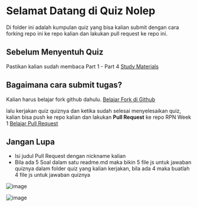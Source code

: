 # Selamat Datang di Quiz Nolep
Di folder ini adalah kumpulan quiz yang bisa kalian submit dengan cara forking repo ini ke repo kalian dan lakukan pull request ke repo ini.

## Sebelum Menyentuh Quiz
Pastikan kalian sudah membaca Part 1 - Part 4
[Study Materials](../study-materials/README.md)

## Bagaimana cara submit tugas?
Kalian harus belajar fork github dahulu.
[Belajar Fork di Github](https://youtu.be/8rry2ncZmfg?si=v3yyZTZJ9QXAk-hf)

lalu kerjakan quiz quiznya dan ketika sudah selesai menyelesaikan quiz, kalian bisa push ke repo kalian dan lakukan **Pull Request** ke repo RPN Week 1
[Belajar Pull Request](https://youtu.be/jRLGobWwA3Y?si=ps3k145jDERnmqkL)

## Jangan Lupa
- Isi judul Pull Request dengan nickname kalian
- Bila ada 5 Soal dalam satu readme.md maka bikin 5 file js untuk jawaban quiznya dalam folder quiz yang kalian kerjakan, bila ada 4 maka buatlah 4 file js untuk jawaban quiznya

![image](https://github.com/user-attachments/assets/a228abfc-f40d-4f79-82d5-428a9da2df74)

![image](https://github.com/user-attachments/assets/1bf490a2-566f-4407-b2fa-e157b742082b)


